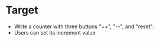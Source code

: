 # Target

- Write a counter with three buttons "++", "--", and "reset".
- Users can set its increment value
